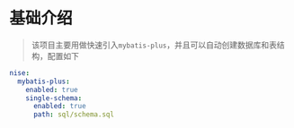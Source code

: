 # 基础介绍
> 该项目主要用做快速引入`mybatis-plus`，并且可以自动创建数据库和表结构，配置如下
```yaml
nise:
  mybatis-plus:
    enabled: true
    single-schema:
      enabled: true
      path: sql/schema.sql
```

